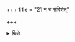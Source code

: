 +++
title = "21 न च संविशेत्"

+++

<details><summary>थिते</summary>

21. And he should not sleep (on these days and nights).  

</details>
